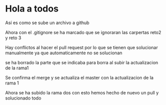 # Hola a todos

Así es como se sube un archivo a github

Ahora con el .gitignore se ha marcado que se ignoraran las carpertas reto2 y reto 3

Hay conflictos al hacer el pull request por lo que se tienen que solucionar manualmente ya que automaticamente no se solucionan

se ha borrado la parte que se indicaba para borra al subir la actualizacion de la rama1 

Se confirma el merge y se actualiza el master con la actualizacion de la rama 1

Ahora se ha subido la rama dos  con esto hemos hecho de nuevo un pull y solucionado todo
